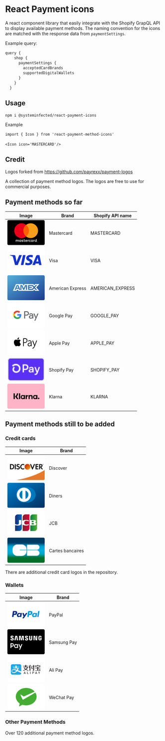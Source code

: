 # React Payment icons

A react component library that easily integrate with the Shopify GrapQL API to display available payment methods. The naming convention for the icons are matched with the response data from `paymentSettings`.

Example query:

```
query {
    shop {
      paymentSettings {
        acceptedCardBrands
        supportedDigitalWallets
      }
    }
  }
```

## Usage

```
npm i @systeminfected/react-payment-icons
```

Example

```
import { Icon } from 'react-payment-method-icons'

<Icon icon='MASTERCARD'/>
```

## Credit

Logos forked from https://github.com/payrexx/payment-logos

A collection of payment method logos. The logos are free to use for commercial purposes.

## Payment methods so far

| Image                                                                  | Brand            | Shopify API name |
| ---------------------------------------------------------------------- | ---------------- | ---------------- |
| <img src="assets/card-icons/card_mastercard.svg" width="120px"/>       | Mastercard       | MASTERCARD       |
| <img src="assets/card-icons/card_visa.svg" width="120px"/>             | Visa             | VISA             |
| <img src="assets/card-icons/card_american-express.svg" width="120px"/> | American Express | AMERICAN_EXPRESS |
| <img src="assets/card-icons/card_google-pay.svg" width="120px"/>       | Google Pay       | GOOGLE_PAY       |
| <img src="assets/card-icons/card_apple-pay.svg" width="120px"/>        | Apple Pay        | APPLE_PAY        |
| <img src="assets/card-icons/card_shopify_pay.svg" width="120px"/>      | Shopify Pay      | SHOPIFY_PAY      |
| <img src="assets/card-icons/card_klarna.svg" width="120px"/>           | Klarna           | KLARNA           |

## Payment methods still to be added

### Credit cards

| Image                                                                  | Brand            |
| ---------------------------------------------------------------------- | ---------------- |
| <img src="assets/card-icons/card_discover.svg" width="120px"/>         | Discover         |
| <img src="assets/card-icons/card_diners_club.svg" width="120px"/>      | Diners           |
| <img src="assets/card-icons/card_jcb.svg" width="120px"/>              | JCB              |
| <img src="assets/card-icons/card_cartes_bancaires.svg" width="120px"/> | Cartes bancaires |

There are additional credit card logos in the repository.

### Wallets

| Image                                                             | Brand       |
| ----------------------------------------------------------------- | ----------- |
| <img src="assets/card-icons/card_paypal.svg" width="120px"/>      | PayPal      |
| <img src="assets/card-icons/card_samsung-pay.svg" width="120px"/> | Samsung Pay |
| <img src="assets/card-icons/card_alipay.svg" width="120px"/>      | Ali Pay     |
| <img src="assets/card-icons/card_wechat-pay.svg" width="120px"/>  | WeChat Pay  |

### Other Payment Methods

Over 120 additional payment method logos.
